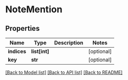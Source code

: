 # NoteMention

## Properties
Name | Type | Description | Notes
------------ | ------------- | ------------- | -------------
**indices** | **list[int]** |  | [optional] 
**key** | **str** |  | [optional] 

[[Back to Model list]](../README.md#documentation-for-models) [[Back to API list]](../README.md#documentation-for-api-endpoints) [[Back to README]](../README.md)


